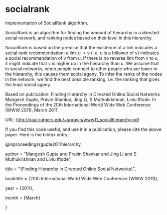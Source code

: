 socialrank
==========

Implementation of SocialRank algorithm.

SocialRank is an algorithm for finding the amount of hierarchy 
in a directed social network, and ranking nodes based on their
level in this hierarchy.

SocialRank is based on the premise that the existence of a 
link indicates a social rank recommendation; a link u -> v 
(i.e. u is a follower of v) indicates a social recommendation 
of v from u. If there is no reverse link from v to u, it might 
indicate that v is higher up in the hierarchy than u. We 
assume that in social networks, when people connect to other 
people who are lower in the hierarchy, this causes them social 
agony. To infer the ranks of the nodes in the network, we find 
the best possible ranking, i.e. the ranking that gives the 
least social agony.

Based on publication:
Finding Hierarchy in Directed Online Social Networks
Mangesh Gupte, Pravin Shankar, Jing Li, S Muthukrishnan, Liviu Iftode. 
In the Proceedings of the 20th International World Wide Web Conference (WWW 2011), March 2011.

URL:
http://paul.rutgers.edu/~spravin/www11_socialhierarchy.pdf

If you find this code useful, and use it in a publication, please 
cite the above paper. Here is the bibtex entry:

@inproceedings{gupte2011hierarchy,

   author =       "Mangesh Gupte and Pravin Shankar and Jing Li and S Muthukrishnan and Liviu Iftode",
   
   title =        "{Finding Hierarchy in Directed Online Social Networks}",
   
   booktitle =    {20th International World Wide Web Conference (WWW 2011)},
   
   year =         {2011},
   
   month =        {March}

}
